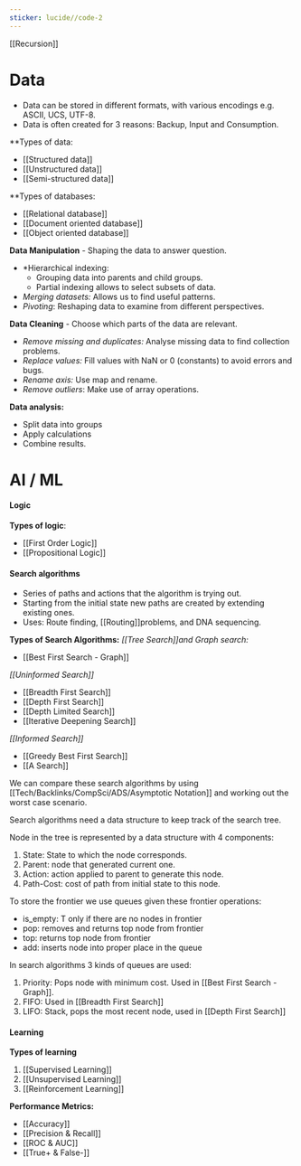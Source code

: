 ```yaml
---
sticker: lucide//code-2
---
```

[[Recursion]]



# Data
- Data can be stored in different formats, with various encodings e.g. ASCII, UCS, UTF-8. 
- Data is often created for 3 reasons: Backup, Input and Consumption. 

**Types of data:
- [[Structured data]]
- [[Unstructured data]]
- [[Semi-structured data]]

**Types of databases:
- [[Relational database]]
- [[Document oriented database]]
- [[Object oriented database]]

**Data Manipulation** - Shaping the data to answer question. 
- *Hierarchical indexing:
	- Grouping data into parents and child groups. 
	- Partial indexing allows to select subsets of data. 
- *Merging datasets:*  Allows us to find useful patterns.
- *Pivoting*: Reshaping data to examine from different perspectives. 

**Data Cleaning** - Choose which parts of the data are relevant. 
- *Remove missing and duplicates:* Analyse missing data to find collection problems. 
- *Replace values:* Fill values with NaN or 0 (constants) to avoid errors and bugs. 
- *Rename axis:* Use map and rename. 
- *Remove outliers*: Make use of array operations. 

**Data analysis:**
- Split data into groups
- Apply calculations
- Combine results. 
# AI / ML

#### Logic

**Types of logic**:
- [[First Order Logic]]
- [[Propositional Logic]]
#### Search algorithms
- Series of paths and actions that the algorithm is trying out. 
- Starting from the initial state new paths are created by extending existing ones. 
- Uses: Route finding, [[Routing]]problems, and DNA sequencing. 

**Types of Search Algorithms:**
*[[Tree Search]]and Graph search:*
- [[Best First Search - Graph]]

*[[Uninformed Search]]*
- [[Breadth First Search]]
- [[Depth First Search]]
- [[Depth Limited Search]]
- [[Iterative Deepening Search]]

*[[Informed Search]]*
- [[Greedy Best First Search]]
- [[A Search]]

We can compare these search algorithms by using [[Tech/Backlinks/CompSci/ADS/Asymptotic Notation]] and working out the worst case scenario. 

Search algorithms need a data structure to keep track of the search tree.

Node in the tree is represented by a data structure with 4 components:
1. State: State to which the node corresponds. 
2. Parent: node that generated current one. 
3. Action: action applied to parent to generate this node. 
4. Path-Cost: cost of path from initial state to this node.

To store the frontier we use queues given these frontier operations:
- is_empty: T only if there are no nodes in frontier
- pop: removes and returns top node from frontier
- top: returns top node from frontier
- add: inserts node into proper place in the queue

In search algorithms 3 kinds of queues are used:
1. Priority: Pops node with minimum cost. Used in [[Best First Search - Graph]].
2. FIFO: Used in [[Breadth First Search]]
3. LIFO: Stack, pops the most recent node, used in [[Depth First Search]] 
#### Learning
**Types of learning**
1. [[Supervised Learning]]
2. [[Unsupervised Learning]]
3. [[Reinforcement Learning]]

**Performance Metrics:**
- [[Accuracy]]
- [[Precision & Recall]]
- [[ROC & AUC]]
- [[True+ & False-]]